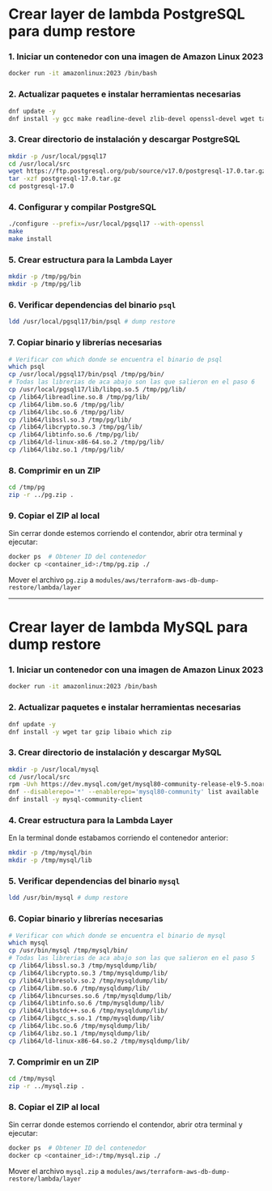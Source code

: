 # Crear layer de lambda PostgreSQL para dump restore

### 1. Iniciar un contenedor con una imagen de Amazon Linux 2023

```bash
docker run -it amazonlinux:2023 /bin/bash
```

### 2. Actualizar paquetes e instalar herramientas necesarias

```bash
dnf update -y
dnf install -y gcc make readline-devel zlib-devel openssl-devel wget tar perl flex bison libicu libicu-devel which
```

### 3. Crear directorio de instalación y descargar PostgreSQL

```bash
mkdir -p /usr/local/pgsql17
cd /usr/local/src
wget https://ftp.postgresql.org/pub/source/v17.0/postgresql-17.0.tar.gz # Ultima version de la layer
tar -xzf postgresql-17.0.tar.gz
cd postgresql-17.0
```

### 4. Configurar y compilar PostgreSQL

```bash
./configure --prefix=/usr/local/pgsql17 --with-openssl
make
make install
```
### 5. Crear estructura para la Lambda Layer

```bash
mkdir -p /tmp/pg/bin
mkdir -p /tmp/pg/lib
```

### 6. Verificar dependencias del binario `psql`

```bash
ldd /usr/local/pgsql17/bin/psql # dump restore
```

### 7. Copiar binario y librerías necesarias

```bash
# Verificar con which donde se encuentra el binario de psql
which psql
cp /usr/local/pgsql17/bin/psql /tmp/pg/bin/
# Todas las librerias de aca abajo son las que salieron en el paso 6
cp /usr/local/pgsql17/lib/libpq.so.5 /tmp/pg/lib/
cp /lib64/libreadline.so.8 /tmp/pg/lib/
cp /lib64/libm.so.6 /tmp/pg/lib/
cp /lib64/libc.so.6 /tmp/pg/lib/
cp /lib64/libssl.so.3 /tmp/pg/lib/
cp /lib64/libcrypto.so.3 /tmp/pg/lib/
cp /lib64/libtinfo.so.6 /tmp/pg/lib/
cp /lib64/ld-linux-x86-64.so.2 /tmp/pg/lib/
cp /lib64/libz.so.1 /tmp/pg/lib/
```

### 8. Comprimir en un ZIP

```bash
cd /tmp/pg
zip -r ../pg.zip .
```

### 9. Copiar el ZIP al local

Sin cerrar donde estemos corriendo el contendor, abrir otra terminal y ejecutar:

```bash
docker ps  # Obtener ID del contenedor
docker cp <container_id>:/tmp/pg.zip ./
```

Mover el archivo `pg.zip` a `modules/aws/terraform-aws-db-dump-restore/lambda/layer`

---

# Crear layer de lambda MySQL para dump restore

### 1. Iniciar un contenedor con una imagen de Amazon Linux 2023

```bash
docker run -it amazonlinux:2023 /bin/bash
```

### 2. Actualizar paquetes e instalar herramientas necesarias

```bash
dnf update -y
dnf install -y wget tar gzip libaio which zip
```

### 3. Crear directorio de instalación y descargar MySQL

```bash
mkdir -p /usr/local/mysql
cd /usr/local/src
rpm -Uvh https://dev.mysql.com/get/mysql80-community-release-el9-5.noarch.rpm
dnf --disablerepo='*' --enablerepo='mysql80-community' list available
dnf install -y mysql-community-client
```

### 4. Crear estructura para la Lambda Layer

En la terminal donde estabamos corriendo el contenedor anterior:

```bash
mkdir -p /tmp/mysql/bin
mkdir -p /tmp/mysql/lib
```

### 5. Verificar dependencias del binario `mysql`

```bash
ldd /usr/bin/mysql # dump restore
```

### 6. Copiar binario y librerías necesarias

```bash
# Verificar con which donde se encuentra el binario de mysql
which mysql
cp /usr/bin/mysql /tmp/mysql/bin/
# Todas las librerias de aca abajo son las que salieron en el paso 5
cp /lib64/libssl.so.3 /tmp/mysqldump/lib/
cp /lib64/libcrypto.so.3 /tmp/mysqldump/lib/
cp /lib64/libresolv.so.2 /tmp/mysqldump/lib/
cp /lib64/libm.so.6 /tmp/mysqldump/lib/
cp /lib64/libncurses.so.6 /tmp/mysqldump/lib/
cp /lib64/libtinfo.so.6 /tmp/mysqldump/lib/
cp /lib64/libstdc++.so.6 /tmp/mysqldump/lib/
cp /lib64/libgcc_s.so.1 /tmp/mysqldump/lib/
cp /lib64/libc.so.6 /tmp/mysqldump/lib/
cp /lib64/libz.so.1 /tmp/mysqldump/lib/
cp /lib64/ld-linux-x86-64.so.2 /tmp/mysqldump/lib/
```

### 7. Comprimir en un ZIP

```bash
cd /tmp/mysql
zip -r ../mysql.zip .
```

### 8. Copiar el ZIP al local

Sin cerrar donde estemos corriendo el contendor, abrir otra terminal y ejecutar:

```bash
docker ps  # Obtener ID del contenedor
docker cp <container_id>:/tmp/mysql.zip ./
```

Mover el archivo `mysql.zip` a `modules/aws/terraform-aws-db-dump-restore/lambda/layer`